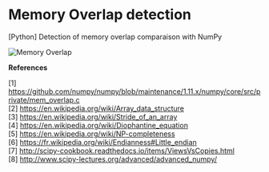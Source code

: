 # Memory Overlap detection

[Python] Detection of memory overlap comparaison with NumPy

![Memory Overlap](./doc/memory_overlap,jpg)


**References**  

[1] https://github.com/numpy/numpy/blob/maintenance/1.11.x/numpy/core/src/private/mem_overlap.c  
[2] https://en.wikipedia.org/wiki/Array_data_structure  
[3] https://en.wikipedia.org/wiki/Stride_of_an_array  
[4] https://en.wikipedia.org/wiki/Diophantine_equation  
[5] https://en.wikipedia.org/wiki/NP-completeness  
[6] https://fr.wikipedia.org/wiki/Endianness#Little_endian  
[7] http://scipy-cookbook.readthedocs.io/items/ViewsVsCopies.html   
[8] http://www.scipy-lectures.org/advanced/advanced_numpy/  
